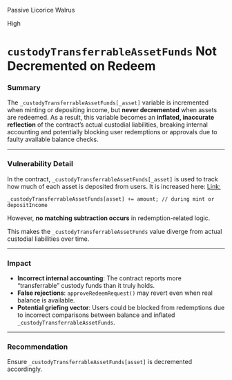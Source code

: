 Passive Licorice Walrus

High

# `custodyTransferrableAssetFunds` Not Decremented on Redeem

### Summary

The `_custodyTransferrableAssetFunds[_asset]` variable is incremented when minting or depositing income, but **never decremented** when assets are redeemed. As a result, this variable becomes an **inflated, inaccurate reflection** of the contract’s actual custodial liabilities, breaking internal accounting and potentially blocking user redemptions or approvals due to faulty available balance checks.

---

### Vulnerability Detail

In the contract, `_custodyTransferrableAssetFunds[_asset]` is used to track how much of each asset is deposited from users. It is increased here:
[Link:](https://github.com/sherlock-audit/2025-04-aegis-op-grant/blob/main/aegis-contracts/contracts/AegisMinting.sol#L267)
```solidity
_custodyTransferrableAssetFunds[asset] += amount; // during mint or depositIncome
```

However, **no matching subtraction occurs** in redemption-related logic.

This makes the `_custodyTransferrableAssetFunds` value diverge from actual custodial liabilities over time.

---

### Impact

* **Incorrect internal accounting**: The contract reports more “transferrable” custody funds than it truly holds.
* **False rejections**: `approveRedeemRequest()` may revert even when real balance is available.
* **Potential griefing vector**: Users could be blocked from redemptions due to incorrect comparisons between balance and inflated `_custodyTransferrableAssetFunds`.
---


### Recommendation
Ensure `_custodyTransferrableAssetFunds[asset]` is decremented accordingly.
